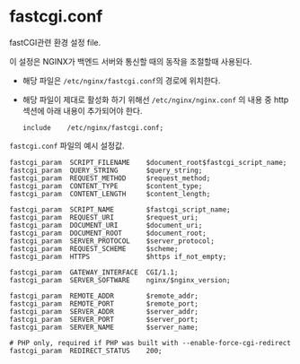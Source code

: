 # fastcgi.conf

fastCGI관련 환경 설정 file.

이 설정은 NGINX가 백엔드 서버와 통신할 때의 동작을 조절할때 사용된다.

- 해당 파일은 `/etc/nginx/fastcgi.conf`의 경로에 위치한다.

- 해당 파일이 제대로 활성화 하기 위해선 `/etc/nginx/nginx.conf` 의 내용 중 http 섹션에 아래 내용이 추가되어야 한다.

  ```
  include    /etc/nginx/fastcgi.conf;	
  ```

  

 `fastcgi.conf` 파일의 예시 설정값.

```
fastcgi_param  SCRIPT_FILENAME    $document_root$fastcgi_script_name;
fastcgi_param  QUERY_STRING       $query_string;
fastcgi_param  REQUEST_METHOD     $request_method;
fastcgi_param  CONTENT_TYPE       $content_type;
fastcgi_param  CONTENT_LENGTH     $content_length;

fastcgi_param  SCRIPT_NAME        $fastcgi_script_name;
fastcgi_param  REQUEST_URI        $request_uri;
fastcgi_param  DOCUMENT_URI       $document_uri;
fastcgi_param  DOCUMENT_ROOT      $document_root;
fastcgi_param  SERVER_PROTOCOL    $server_protocol;
fastcgi_param  REQUEST_SCHEME     $scheme;
fastcgi_param  HTTPS              $https if_not_empty;

fastcgi_param  GATEWAY_INTERFACE  CGI/1.1;
fastcgi_param  SERVER_SOFTWARE    nginx/$nginx_version;

fastcgi_param  REMOTE_ADDR        $remote_addr;
fastcgi_param  REMOTE_PORT        $remote_port;
fastcgi_param  SERVER_ADDR        $server_addr;
fastcgi_param  SERVER_PORT        $server_port;
fastcgi_param  SERVER_NAME        $server_name;

# PHP only, required if PHP was built with --enable-force-cgi-redirect
fastcgi_param  REDIRECT_STATUS    200;

```

